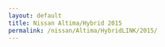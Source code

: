 ```yaml
---
layout: default
title: Nissan Altima/Hybrid 2015
permalink: /nissan/Altima/HybridLINK/2015/
---
```

